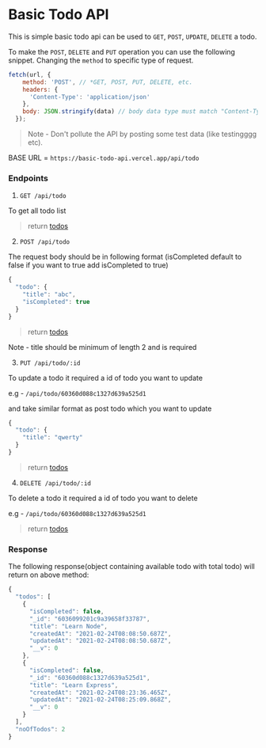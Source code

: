 # Basic Todo API

This is simple basic todo api can be used to `GET`, `POST`, `UPDATE`, `DELETE` a todo.

To make the `POST`, `DELETE` and `PUT` operation you can use the following snippet. Changing the `method` to specific type of request.

```js
fetch(url, {
    method: 'POST', // *GET, POST, PUT, DELETE, etc.
    headers: {
      'Content-Type': 'application/json'
    },
    body: JSON.stringify(data) // body data type must match "Content-Type" header
  });
```

> Note - Don't pollute the API by posting some test data (like testingggg etc).

BASE URL = `https://basic-todo-api.vercel.app/api/todo`

### Endpoints

1. `GET /api/todo`

To get all todo list

> return [todos](#returns)

2. `POST /api/todo`

The request body should be in following format (isCompleted default to false if you want to true add isCompleted to true)

```js
{
  "todo": {
    "title": "abc",
    "isCompleted": true
  }
}
```

> return [todos](#returns)

Note - title should be minimum of length 2 and is required

3. `PUT /api/todo/:id`

To update a todo it required a id of todo you want to update

e.g - `/api/todo/60360d088c1327d639a525d1`

and take similar format as post todo which you want to update

```js
{
  "todo": {
    "title": "qwerty"
  }
}
```

> return [todos](#returns)

4. `DELETE /api/todo/:id`

To delete a todo it required a id of todo you want to delete

e.g - `/api/todo/60360d088c1327d639a525d1`

> return [todos](#returns)

### <h3 id="returns">Response</h3>

The following response(object containing available todo with total todo) will return on above method:

```js
{
  "todos": [
    {
      "isCompleted": false,
      "_id": "6036099201c9a39658f33787",
      "title": "Learn Node",
      "createdAt": "2021-02-24T08:08:50.687Z",
      "updatedAt": "2021-02-24T08:08:50.687Z",
      "__v": 0
    },
    {
      "isCompleted": false,
      "_id": "60360d088c1327d639a525d1",
      "title": "Learn Express",
      "createdAt": "2021-02-24T08:23:36.465Z",
      "updatedAt": "2021-02-24T08:25:09.868Z",
      "__v": 0
    }
  ],
  "noOfTodos": 2
}
```
